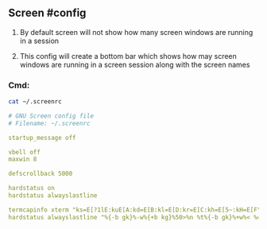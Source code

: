 ## Screen #config

 1. By default screen will not show how many screen windows are running in a session

 2. This config will create a bottom bar which shows how may screen windows are running in a screen session along with the screen names

### Cmd:
```bash
cat ~/.screenrc
```
```yaml
# GNU Screen config file
# Filename: ~/.screenrc

startup_message off

vbell off
maxwin 8

defscrollback 5000

hardstatus on
hardstatus alwayslastline

termcapinfo xterm "ks=E[?1lE:kuE[A:kd=E[B:kl=E[D:kr=E[C:kh=E[5~:kH=E[F"
hardstatus alwayslastline "%{-b gk}%-w%{+b kg}%50>%n %t%{-b gk}%+w%< %= %{mk}%l %{ck}%d%{wk}-%{ck}%m %{gk}%c"
```

